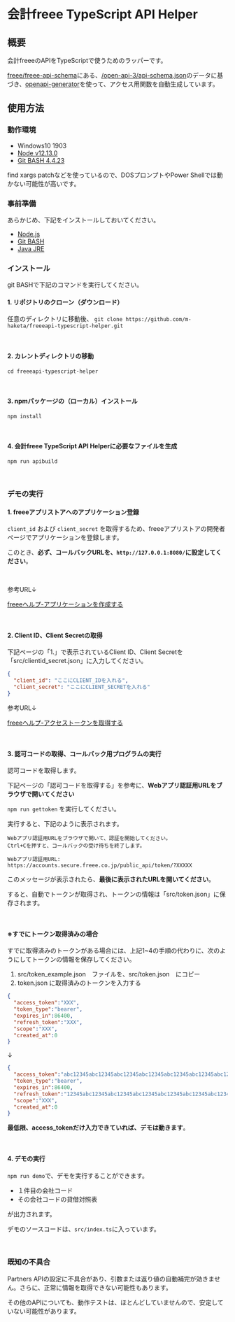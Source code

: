 # 会計freee TypeScript API Helper
## 概要
会計freeeのAPIをTypeScriptで使うためのラッパーです。

[freee/freee-api-schema](https://github.com/freee/freee-api-schema/)にある、[/open-api-3/api-schema.json](https://github.com/freee/freee-api-schema/tree/master/open-api-3)のデータに基づき、[openapi-generator](https://github.com/OpenAPITools/openapi-generator)を使って、アクセス用関数を自動生成しています。

## 使用方法
### 動作環境
- Windows10 1903
- [Node v12.13.0](https://nodejs.org/ja/)
- [Git BASH 4.4.23](https://gitforwindows.org/)

find xargs patchなどを使っているので、DOSプロンプトやPower Shellでは動かない可能性が高いです。

### 事前準備
あらかじめ、下記をインストールしておいてください。

- [Node.js](https://nodejs.org/ja/)
- [Git BASH](https://gitforwindows.org/)
- [Java JRE](https://java.com/ja/download/)

### インストール

git BASHで下記のコマンドを実行してください。

#### 1. リポジトリのクローン（ダウンロード）
任意のディレクトリに移動後、
`git clone https://github.com/m-haketa/freeeapi-typescript-helper.git`

<br>

#### 2. カレントディレクトリの移動
`cd freeeapi-typescript-helper`

<br>

#### 3. npmパッケージの（ローカル）インストール
`npm install`

<br>

#### 4. 会計freee TypeScript API Helperに必要なファイルを生成 
`npm run apibuild`

<br>

### デモの実行

#### 1. freeeアプリストアへのアプリケーション登録

`client_id` および `client_secret` を取得するため、freeeアプリストアの開発者ページでアプリケーションを登録します。

このとき、**必ず、コールバックURLを、`http://127.0.0.1:8080/`に設定してください**。

<br >

参考URL↓

[freeeヘルプ-アプリケーションを作成する](https://app.secure.freee.co.jp/developers/tutorials/2-%E3%82%A2%E3%83%97%E3%83%AA%E3%82%B1%E3%83%BC%E3%82%B7%E3%83%A7%E3%83%B3%E3%82%92%E4%BD%9C%E6%88%90%E3%81%99%E3%82%8B)

<br>

#### 2. Client ID、Client Secretの取得

下記ページの「1.」で表示されているClient ID、Client Secretを「src/clientid_secret.json」に入力してください。

``` json clientid_secret.json
{
  "client_id": "ここにCLIENT_IDを入れる",
  "client_secret": "ここにCLIENT_SECRETを入れる"
}

```

参考URL↓

[freeeヘルプ-アクセストークンを取得する](https://app.secure.freee.co.jp/developers/tutorials/3-アクセストークンを取得する#認可コードを取得する)

<br>

#### 3. 認可コードの取得、コールバック用プログラムの実行
認可コードを取得します。

下記ページの「認可コードを取得する」を参考に、**Webアプリ認証用URLをブラウザで開いてください**

`npm run gettoken` を実行してください。

実行すると、下記のように表示されます。

```
Webアプリ認証用URLをブラウザで開いて、認証を開始してください。
Ctrl+Cを押すと、コールバックの受け待ちを終了します。

Webアプリ認証用URL:
https://accounts.secure.freee.co.jp/public_api/token/?XXXXX
```

このメッセージが表示されたら、**最後に表示されたURLを開いてください**。

すると、自動でトークンが取得され、トークンの情報は「src/token.json」に保存されます。

<br>

#### ※すでにトークン取得済みの場合
すでに取得済みのトークンがある場合には、上記1~4の手順の代わりに、次のようにしてトークンの情報を保存してください。

1. src/token_example.json　ファイルを、src/token.json　にコピー
2. token.json に取得済みのトークンを入力する

``` json src/token.json
{
  "access_token":"XXX",
  "token_type":"bearer",
  "expires_in":86400,
  "refresh_token":"XXX",
  "scope":"XXX",
  "created_at":0
}
```
↓
``` json src/token.json
{
  "access_token":"abc12345abc12345abc12345abc12345abc12345abc12345abc12345abc12345",
  "token_type":"bearer",
  "expires_in":86400,
  "refresh_token":"12345abc12345abc12345abc12345abc12345abc12345abc12345abc12345abc",
  "scope":"XXX",
  "created_at":0
}
```

**最低限、access_tokenだけ入力できていれば、デモは動きます**。

<br>

#### 4. デモの実行

`npm run demo`で、デモを実行することができます。

- １件目の会社コード
- その会社コードの貸借対照表

が出力されます。

デモのソースコードは、`src/index.ts`に入っています。

<br>

### 既知の不具合

Partners APIの設定に不具合があり、引数または返り値の自動補完が効きません。さらに、正常に情報を取得できない可能性もあります。

その他のAPIについても、動作テストは、ほとんどしていませんので、安定していない可能性があります。